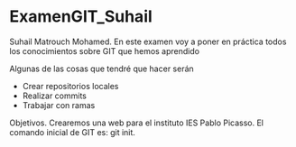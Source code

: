 # ExamenGIT_Suhail

Suhail Matrouch Mohamed.
En este examen voy a poner en práctica todos los conocimientos sobre GIT que hemos aprendido

Algunas de las cosas que tendré que hacer serán
- Crear repositorios locales
- Realizar commits
- Trabajar con ramas

Objetivos.
Crearemos una web para el instituto IES Pablo Picasso.
El comando inicial de GIT es:
git init.